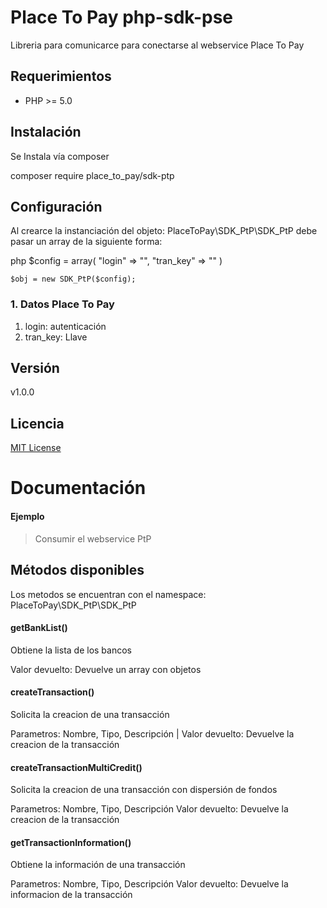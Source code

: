 # Place To Pay php-sdk-pse

Libreria para comunicarce para conectarse al webservice Place To Pay

## Requerimientos

- PHP >= 5.0

## Instalación

Se Instala vía composer

composer require place_to_pay/sdk-ptp

## Configuración

Al crearce la instanciación del objeto: PlaceToPay\SDK_PtP\SDK_PtP debe pasar un array de la siguiente forma:

php
	$config = array(
		"login" => "",
		"tran_key" => ""
	)

	$obj = new SDK_PtP($config);



### 1. Datos Place To Pay
1. login: autenticación
2. tran_key: Llave
  
## Versión
v1.0.0

## Licencia
[MIT License](LICENSE)

# Documentación

#### Ejemplo

> Consumir el webservice PtP

## Métodos disponibles
	
Los metodos se encuentran con el namespace: PlaceToPay\SDK_PtP\SDK_PtP

#### getBankList()

Obtiene la lista de los bancos

Valor devuelto: Devuelve un array con objetos

#### createTransaction()

Solicita la creacion de una transacción

Parametros: Nombre, Tipo, Descripción |
Valor devuelto: Devuelve la creacion de la transacción

#### createTransactionMultiCredit()

Solicita la creacion de una transacción con dispersión de fondos

Parametros: Nombre, Tipo, Descripción
Valor devuelto: Devuelve la creacion de la transacción

#### getTransactionInformation()

Obtiene la información de una transacción

Parametros: Nombre, Tipo, Descripción
Valor devuelto: Devuelve la informacion de la transacción